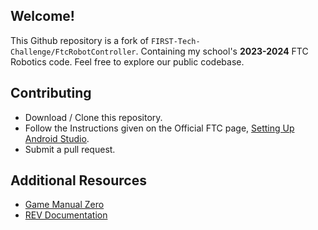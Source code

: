 ## Welcome!

This Github repository is a fork of `FIRST-Tech-Challenge/FtcRobotController`. Containing my school's **2023-2024** FTC Robotics code. Feel free to explore our public codebase.

## Contributing

- Download / Clone this repository.
- Follow the Instructions given on the Official FTC page, [Setting Up Android Studio](https://ftc-docs.firstinspires.org/en/latest/programming_resources/index.html).
- Submit a pull request.

## Additional Resources

- [Game Manual Zero](https://gm0.org)
- [REV Documentation](https://docs.revrobotics.com/docs/rev-duo)
